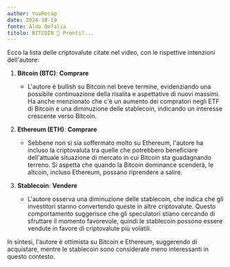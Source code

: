 ```yaml
---
author: YouRecap
date: 2024-10-19
fonte: Aldo Qefalia
titolo: BITCOIN 🚨 Pronti?...
---
```


Ecco la lista delle criptovalute citate nel video, con le rispettive intenzioni dell'autore:

1. **Bitcoin (BTC)**: **Comprare**
   - L'autore è bullish su Bitcoin nel breve termine, evidenziando una possibile continuazione della risalita e aspettative di nuovi massimi. Ha anche menzionato che c'è un aumento dei compratori negli ETF di Bitcoin e una diminuzione delle stablecoin, indicando un interesse crescente verso Bitcoin.

2. **Ethereum (ETH)**: **Comprare**
   - Sebbene non si sia soffermato molto su Ethereum, l'autore ha incluso la criptovaluta tra quelle che potrebbero beneficiare dell'attuale situazione di mercato in cui Bitcoin sta guadagnando terreno. Si aspetta che quando la Bitcoin dominance scenderà, le altcoin, incluso Ethereum, possano riprendere a salire.

3. **Stablecoin**: **Vendere**
   - L'autore osserva una diminuzione delle stablecoin, che indica che gli investitori stanno convertendo queste in altre criptovalute. Questo comportamento suggerisce che gli speculatori stiano cercando di sfruttare il momento favorevole, quindi le stablecoin possono essere vendute in favore di criptovalute più volatili.

In sintesi, l'autore è ottimista su Bitcoin e Ethereum, suggerendo di acquistare, mentre le stablecoin sono considerate meno interessanti in questo contesto.
